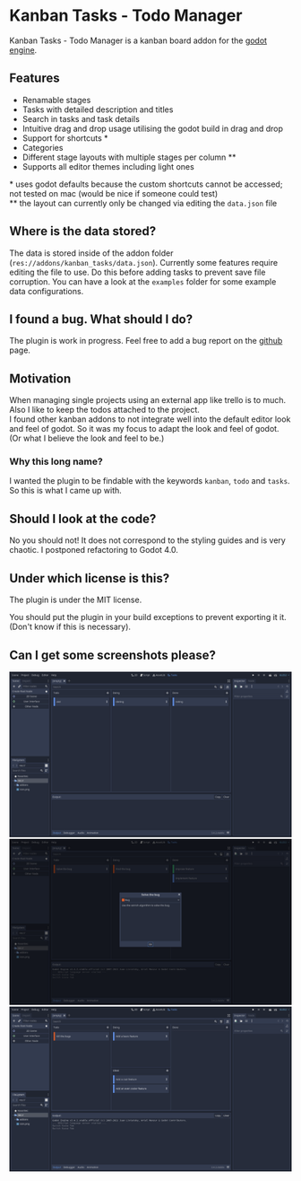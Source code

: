 # Kanban Tasks - Todo Manager
Kanban Tasks - Todo Manager is a kanban board addon for the [godot engine](https://godotengine.org).

## Features
- Renamable stages
- Tasks with detailed description and titles
- Search in tasks and task details
- Intuitive drag and drop usage utilising the godot build in drag and drop
- Support for shortcuts \*
- Categories
- Different stage layouts with multiple stages per column \*\*
- Supports all editor themes including light ones

\* uses godot defaults because the custom shortcuts cannot be accessed; not tested on mac (would be nice if someone could test)  
\*\* the layout can currently only be changed via editing the `data.json` file  

## Where is the data stored?
The data is stored inside of the addon folder (`res://addons/kanban_tasks/data.json`).
Currently some features require editing the file to use. Do this before adding tasks to prevent save file corruption. You can have a look at the `examples` folder for some example data configurations.

## I found a bug. What should I do?
The plugin is work in progress. Feel free to add a bug report on the [github](https://github.com/HolonProduction/godot_kanban_tasks) page.

## Motivation
When managing single projects using an external app like trello is to much. Also I like to keep the todos attached to the project.  
I found other kanban addons to not integrate well into the default editor look and feel of godot. So it was my focus to adapt the look and feel of godot. (Or what I believe the look and feel to be.)

### Why this long name?
I wanted the plugin to be findable with the keywords `kanban`, `todo` and `tasks`. So this is what I came up with.

## Should I look at the code?
No you should not! It does not correspond to the styling guides and is very chaotic. I postponed refactoring to Godot 4.0.

## Under which license is this?
The plugin is under the MIT license.  

You should put the plugin in your build exceptions to prevent exporting it it. (Don't know if this is necessary).

## Can I get some screenshots please?
![screenshot](https://raw.githubusercontent.com/HolonProduction/godot_kanban_tasks/master/images/screenshot1.png)
![screenshot](https://raw.githubusercontent.com/HolonProduction/godot_kanban_tasks/master/images/screenshot2.png)
![screenshot](https://raw.githubusercontent.com/HolonProduction/godot_kanban_tasks/master/images/screenshot3.png)
